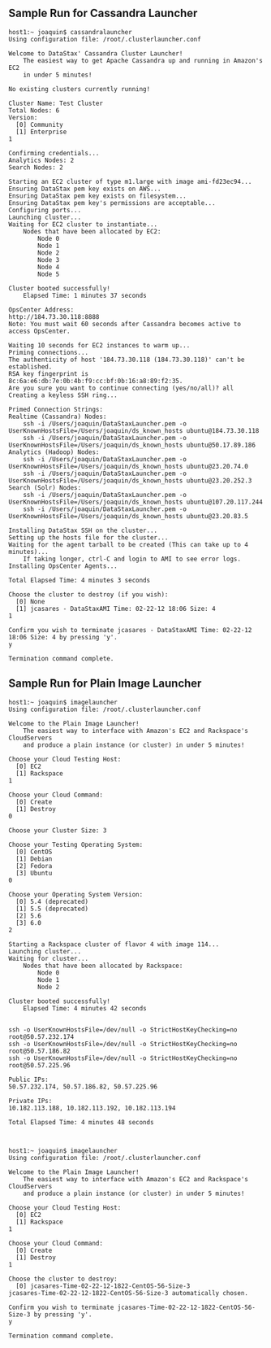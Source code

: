 ## Sample Run for Cassandra Launcher

    host1:~ joaquin$ cassandralauncher
    Using configuration file: /root/.clusterlauncher.conf

    Welcome to DataStax' Cassandra Cluster Launcher!
        The easiest way to get Apache Cassandra up and running in Amazon's EC2
        in under 5 minutes!

    No existing clusters currently running!

    Cluster Name: Test Cluster
    Total Nodes: 6
    Version:
      [0] Community
      [1] Enterprise
    1

    Confirming credentials...
    Analytics Nodes: 2
    Search Nodes: 2

    Starting an EC2 cluster of type m1.large with image ami-fd23ec94...
    Ensuring DataStax pem key exists on AWS...
    Ensuring DataStax pem key exists on filesystem...
    Ensuring DataStax pem key's permissions are acceptable...
    Configuring ports...
    Launching cluster...
    Waiting for EC2 cluster to instantiate...
        Nodes that have been allocated by EC2:
            Node 0
            Node 1
            Node 2
            Node 3
            Node 4
            Node 5

    Cluster booted successfully!
        Elapsed Time: 1 minutes 37 seconds

    OpsCenter Address:
    http://184.73.30.118:8888
    Note: You must wait 60 seconds after Cassandra becomes active to access OpsCenter.

    Waiting 10 seconds for EC2 instances to warm up...
    Priming connections...
    The authenticity of host '184.73.30.118 (184.73.30.118)' can't be established.
    RSA key fingerprint is 8c:6a:e6:db:7e:0b:4b:f9:cc:bf:0b:16:a8:89:f2:35.
    Are you sure you want to continue connecting (yes/no/all)? all
    Creating a keyless SSH ring...

    Primed Connection Strings:
    Realtime (Cassandra) Nodes:
        ssh -i /Users/joaquin/DataStaxLauncher.pem -o UserKnownHostsFile=/Users/joaquin/ds_known_hosts ubuntu@184.73.30.118
        ssh -i /Users/joaquin/DataStaxLauncher.pem -o UserKnownHostsFile=/Users/joaquin/ds_known_hosts ubuntu@50.17.89.186
    Analytics (Hadoop) Nodes:
        ssh -i /Users/joaquin/DataStaxLauncher.pem -o UserKnownHostsFile=/Users/joaquin/ds_known_hosts ubuntu@23.20.74.0
        ssh -i /Users/joaquin/DataStaxLauncher.pem -o UserKnownHostsFile=/Users/joaquin/ds_known_hosts ubuntu@23.20.252.3
    Search (Solr) Nodes:
        ssh -i /Users/joaquin/DataStaxLauncher.pem -o UserKnownHostsFile=/Users/joaquin/ds_known_hosts ubuntu@107.20.117.244
        ssh -i /Users/joaquin/DataStaxLauncher.pem -o UserKnownHostsFile=/Users/joaquin/ds_known_hosts ubuntu@23.20.83.5

    Installing DataStax SSH on the cluster...
    Setting up the hosts file for the cluster...
    Waiting for the agent tarball to be created (This can take up to 4 minutes)...
        If taking longer, ctrl-C and login to AMI to see error logs.
    Installing OpsCenter Agents...

    Total Elapsed Time: 4 minutes 3 seconds

    Choose the cluster to destroy (if you wish):
      [0] None
      [1] jcasares - DataStaxAMI Time: 02-22-12 18:06 Size: 4
    1

    Confirm you wish to terminate jcasares - DataStaxAMI Time: 02-22-12 18:06 Size: 4 by pressing 'y'.
    y

    Termination command complete.

## Sample Run for Plain Image Launcher

    host1:~ joaquin$ imagelauncher
    Using configuration file: /root/.clusterlauncher.conf

    Welcome to the Plain Image Launcher!
        The easiest way to interface with Amazon's EC2 and Rackspace's CloudServers
        and produce a plain instance (or cluster) in under 5 minutes!

    Choose your Cloud Testing Host:
      [0] EC2
      [1] Rackspace
    1

    Choose your Cloud Command:
      [0] Create
      [1] Destroy
    0

    Choose your Cluster Size: 3

    Choose your Testing Operating System:
      [0] CentOS
      [1] Debian
      [2] Fedora
      [3] Ubuntu
    0

    Choose your Operating System Version:
      [0] 5.4 (deprecated)
      [1] 5.5 (deprecated)
      [2] 5.6
      [3] 6.0
    2

    Starting a Rackspace cluster of flavor 4 with image 114...
    Launching cluster...
    Waiting for cluster...
        Nodes that have been allocated by Rackspace:
            Node 0
            Node 1
            Node 2

    Cluster booted successfully!
        Elapsed Time: 4 minutes 42 seconds


    ssh -o UserKnownHostsFile=/dev/null -o StrictHostKeyChecking=no root@50.57.232.174
    ssh -o UserKnownHostsFile=/dev/null -o StrictHostKeyChecking=no root@50.57.186.82
    ssh -o UserKnownHostsFile=/dev/null -o StrictHostKeyChecking=no root@50.57.225.96

    Public IPs:
    50.57.232.174, 50.57.186.82, 50.57.225.96

    Private IPs:
    10.182.113.188, 10.182.113.192, 10.182.113.194

    Total Elapsed Time: 4 minutes 48 seconds



    host1:~ joaquin$ imagelauncher
    Using configuration file: /root/.clusterlauncher.conf

    Welcome to the Plain Image Launcher!
        The easiest way to interface with Amazon's EC2 and Rackspace's CloudServers
        and produce a plain instance (or cluster) in under 5 minutes!

    Choose your Cloud Testing Host:
      [0] EC2
      [1] Rackspace
    1

    Choose your Cloud Command:
      [0] Create
      [1] Destroy
    1

    Choose the cluster to destroy:
      [0] jcasares-Time-02-22-12-1822-CentOS-56-Size-3
    jcasares-Time-02-22-12-1822-CentOS-56-Size-3 automatically chosen.

    Confirm you wish to terminate jcasares-Time-02-22-12-1822-CentOS-56-Size-3 by pressing 'y'.
    y

    Termination command complete.


